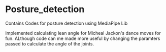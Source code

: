 # Posture_detection
Contains Codes for posture detection using MediaPipe Lib

Implemented calculating lean angle for Micheal Jackon's dance moves for fun. ALthough code can me made more useful by changing the paramters passed to calculate the angle of the joints.
